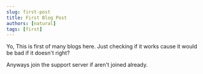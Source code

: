 ```yaml
---
slug: first-post
title: First Blog Post
authors: [natural]
tags: [first]
---
```


Yo, This is first of many blogs here. Just checking if it works cause it would be bad if it doesn't right?

Anyways join the support server if aren't joined already.

